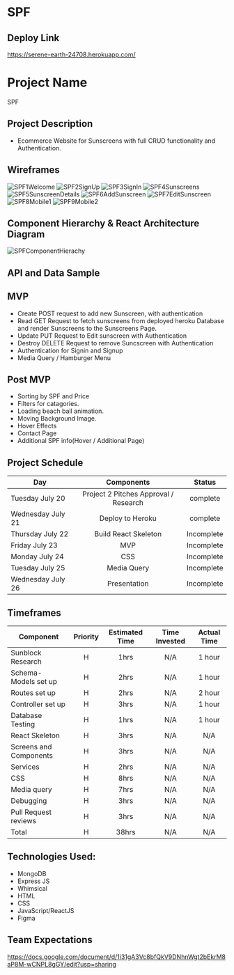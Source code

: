 # SPF
## Deploy Link
https://serene-earth-24708.herokuapp.com/
# Project Name
SPF

## Project Description

- Ecommerce Website for Sunscreens with full CRUD functionality and Authentication.

## Wireframes
![SPF1Welcome](https://user-images.githubusercontent.com/83293460/126356423-5cfdbf17-4057-46a9-ab3f-539bc41e2327.png)
![SPF2SignUp](https://user-images.githubusercontent.com/83293460/126356418-4b00a5fb-34ec-4a6d-88ad-f8bfcef4655b.png)
![SPF3SignIn](https://user-images.githubusercontent.com/83293460/126356419-18ae973c-f8ee-407d-a321-e4017398b261.png)
![SPF4Sunscreens](https://user-images.githubusercontent.com/83293460/126356421-04d8da34-9834-4288-a752-4d729ed43d02.png)
![SPF5SunscreenDetails](https://user-images.githubusercontent.com/83293460/126356414-807b8559-a6a5-46b2-ab07-a2e151fb74bd.png)
![SPF6AddSunscreen](https://user-images.githubusercontent.com/83293460/126356410-bdaa434d-1c01-4000-ba18-ea5d6fb906f7.png)
![SPF7EditSunscreen](https://user-images.githubusercontent.com/83293460/126356420-4bd77753-41ce-4f2f-b448-f5ff7620f841.png)
![SPF8Mobile1](https://user-images.githubusercontent.com/83293460/126356412-2089b5f1-4e54-4dc8-aa4b-7c02f15179aa.png)
![SPF9Mobile2](https://user-images.githubusercontent.com/83293460/126356408-dd46f2d8-0cc6-4af9-b334-463e7fbefd53.png)

## Component Hierarchy & React Architecture Diagram
![SPFComponentHierachy](https://user-images.githubusercontent.com/83293460/126376995-aa0b4834-4ed8-4696-a9dc-33d79138ac2d.png)

## API and Data Sample


## MVP
- Create POST request to add new Sunscreen, with authentication 
- Read GET Request to fetch sunscreens from deployed heroku Database and render Sunscreens to the Sunscreens Page.
- Update PUT Request to Edit sunscreen with Authentication
- Destroy DELETE Request to remove Suncscreen with Authentication
- Authentication for Signin and Signup
- Media Query / Hamburger Menu


## Post MVP
- Sorting by SPF and Price
- Filters for catagories.
- Loading beach ball animation.
- Moving Background Image.
- Hover Effects
- Contact Page
- Additional SPF info(Hover / Additional Page)


## Project Schedule

| Day | Components | Status |
| --- | :---: |  :---: | 
| Tuesday July 20|Project 2 Pitches Approval / Research| complete|  
| Wednesday July 21 | Deploy to Heroku| complete| 
| Thursday July 22| Build React Skeleton | Incomplete|  
| Friday July 23| MVP | Incomplete| 
| Monday July 24| CSS | Incomplete|
| Tuesday July 25 | Media Query | Incomplete| 
| Wednesday July 26 | Presentation | Incomplete| 



## Timeframes 

| Component | Priority | Estimated Time | Time Invested | Actual Time |
| --- | :---: |  :---: | :---: | :---: |
| Sunblock Research| H | 1hrs|  N/A  | 1 hour |
| Schema- Models set up | H | 2hrs|   N/A  | 1 hour |
| Routes set up| H | 2hrs|   N/A  | 2 hour |
| Controller set up | H | 3hrs|   N/A   | 1 hour |
| Database Testing| H | 1hrs|   N/A   | 1 hour |
| React Skeleton| H | 3hrs|   N/A   | N/A |
| Screens and Components| H | 3hrs|  N/A    | N/A |
| Services | H | 2hrs|   N/A   | N/A |
| CSS | H | 8hrs|   N/A   | N/A |
| Media query | H | 7hrs|   N/A  | N/A |
| Debugging | H | 3hrs|   N/A   | N/A |
| Pull Request reviews  | H | 3hrs|   N/A   | N/A |
| Total | H | 38hrs|  N/A   | N/A  |

## Technologies Used:
- MongoDB
- Express JS
- Whimsical
- HTML
- CSS
- JavaScript/ReactJS
- Figma

## Team Expectations
https://docs.google.com/document/d/1i31gA3Vc8bfQkV9DNhnWgt2bEkrM8aP8M-wCNPL8gGY/edit?usp=sharing
